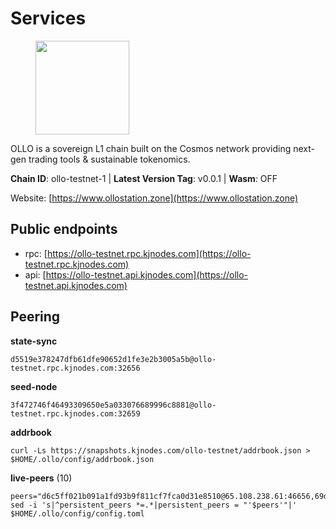 # Services

<figure><img src="https://raw.githubusercontent.com/kj89/testnet_manuals/main/pingpub/logos/ollo.png" width="150" alt=""><figcaption></figcaption></figure>

OLLO is a sovereign L1 chain built on the Cosmos network providing  next-gen trading tools & sustainable tokenomics.

**Chain ID**: ollo-testnet-1 | **Latest Version Tag**: v0.0.1 | **Wasm**: OFF

Website: [https://www.ollostation.zone](https://www.ollostation.zone)


## Public endpoints

* rpc: [https://ollo-testnet.rpc.kjnodes.com](https://ollo-testnet.rpc.kjnodes.com)
* api: [https://ollo-testnet.api.kjnodes.com](https://ollo-testnet.api.kjnodes.com)

## Peering

**state-sync**

```
d5519e378247dfb61dfe90652d1fe3e2b3005a5b@ollo-testnet.rpc.kjnodes.com:32656
```

**seed-node**

```
3f472746f46493309650e5a033076689996c8881@ollo-testnet.rpc.kjnodes.com:32659
```

**addrbook**
```
curl -Ls https://snapshots.kjnodes.com/ollo-testnet/addrbook.json > $HOME/.ollo/config/addrbook.json
```

**live-peers** (10)
```
peers="d6c5ff021b091a1fd93b9f811cf7fca0d31e8510@65.108.238.61:46656,69d2c02f413bea1376f5398646f0c2ce0f82d62e@141.94.73.93:26656,d5519e378247dfb61dfe90652d1fe3e2b3005a5b@65.109.68.190:32656,ad204b3422acb2e9a364941e540c99203ec22c5c@212.23.222.93:26656,76035e4e4afa5d7e560c57f27bb147504cf33dac@35.228.89.235:26656,ea21f774b9a4c170a7fe4685074eef5fde7db193@116.202.236.115:22046,d4696aba0fbb58a31b2736819ddecf699d787edb@38.242.159.61:26656,e5f7aed51914aa6a841535ee5760e0042524e297@188.166.181.125:26656,90ad9622ac54023fe4ee9824d77b5d3e3c25c245@162.55.234.70:54956,ee0e8fabb1b7d0511a2733b62ac68a7919896c5a@212.8.240.13:32656"
sed -i 's|^persistent_peers *=.*|persistent_peers = "'$peers'"|' $HOME/.ollo/config/config.toml
```
